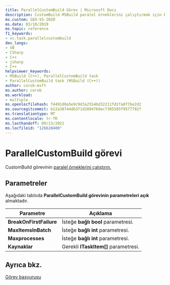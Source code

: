 ```yaml
---
title: ParallelCustomBuild Görev | Microsoft Docs
description: CustomBuild MSBuild paralel örneklerini çalıştırmak için ParallelCustomBuild görevini nasıl kullandığını öğrenin.
ms.custom: SEO-VS-2020
ms.date: 03/10/2019
ms.topic: reference
f1_keywords:
- vc.task.parallelcustombuild
dev_langs:
- VB
- CSharp
- C++
- jsharp
- C++
helpviewer_keywords:
- MSBuild (C++), ParallelCustomBuild task
- ParallelCustomBuild task (MSBuild (C++))
author: corob-msft
ms.author: corob
ms.workload:
- multiple
ms.openlocfilehash: f4491d0a5e9c9d3a2554bd32211fd1fa8f7be2d2
ms.sourcegitcommit: b12a38744db371d2894769ecf305585f9577792f
ms.translationtype: MT
ms.contentlocale: tr-TR
ms.lasthandoff: 09/13/2021
ms.locfileid: "126628400"
---
```

# <a name="parallelcustombuild-task"></a>ParallelCustomBuild görevi

CustomBuild görevinin [paralel örneklerini çalıştırın.](../msbuild/custombuild-task.md)

## <a name="parameters"></a>Parametreler

Aşağıdaki tabloda **ParallelCustomBuild görevinin parametreleri açık** almaktadır.

|Parametre|Açıklama|
|---------------|-----------------|
|**BreakOnFirstFailure**|İsteğe **bağlı bool** parametresi.|
|**MaxItemsInBatch**|İsteğe **bağlı int** parametresi.|
|**Maxprocesses**|İsteğe **bağlı int** parametresi.|
|**Kaynaklar**|Gerekli **ITaskItem[]** parametresi.|

## <a name="see-also"></a>Ayrıca bkz.

[Görev başvurusu](../msbuild/msbuild-task-reference.md)